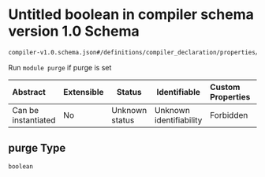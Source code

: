 # Untitled boolean in compiler schema version 1.0 Schema

```txt
compiler-v1.0.schema.json#/definitions/compiler_declaration/properties/module/properties/purge
```

Run `module purge` if purge is set


| Abstract            | Extensible | Status         | Identifiable            | Custom Properties | Additional Properties | Access Restrictions | Defined In                                                                             |
| :------------------ | ---------- | -------------- | ----------------------- | :---------------- | --------------------- | ------------------- | -------------------------------------------------------------------------------------- |
| Can be instantiated | No         | Unknown status | Unknown identifiability | Forbidden         | Allowed               | none                | [compiler-v1.0.schema.json\*](../out/compiler-v1.0.schema.json "open original schema") |

## purge Type

`boolean`
